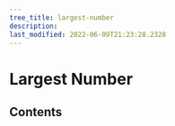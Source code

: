 ```yaml
---
tree_title: largest-number
description: 
last_modified: 2022-06-09T21:23:28.2328
---
```


# Largest Number

## Contents
